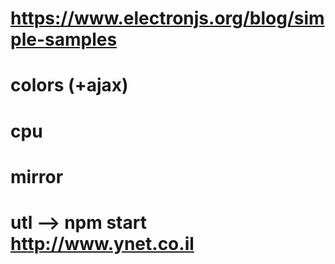 # https://www.electronjs.org/blog/simple-samples

# colors (+ajax)
# cpu
# mirror
# utl --> npm start http://www.ynet.co.il

